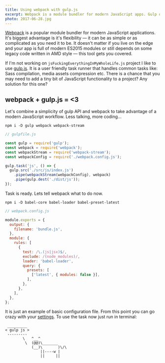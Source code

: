 ```yaml
---
title: Using webpack with gulp.js
excerpt: Webpack is a module bundler for modern JavaScript apps. Gulp describes itselt as a platform-agnostic task runner. Can they work together? Easily! Have a look.
photo: 2017-06-28.jpg
---
```


[Webpack](https://webpack.js.org/) is a popular module bundler for modern JavaScript applications. It's biggest advantage is it's flexibility — it can be as simple or as complicated as you need it to be. It doesn't matter if you live on the edge and your app is full of modern ES2015 modules or still depends on some legacy code written in AMD style — this tool gets you covered.

If I'm not working on `jsFuckingEverythingInMyWholeLife.js` project I like to use [gulp.js](http://gulpjs.com/). It is a user friendly task runner that handles common tasks like: Sass compilation, media assets compression etc. There is a chance that you may need to add a tiny bit of JavaScript functionality to a project? Any solution for this one?

## webpack + gulp.js = <3

Let's combine a simplicity of gulp API and webpack to take advantage of a modern JavaScript workflow. Less talking, more coding…

```
npm i -D gulp webpack webpack-stream
```

```js
// gulpfile.js

const gulp = require('gulp');
const webpack = require('webpack');
const webpackStream = require('webpack-stream');
const webpackConfig = require('./webpack.config.js');

gulp.task('js', () => {
  gulp.src('./src/js/index.js')
    .pipe(webpackStream(webpackConfig), webpack)
    .pipe(gulp.dest('./dist/js'));
});
```

Task is ready. Lets tell webpack what to do now.

```
npm i -D babel-core babel-loader babel-preset-latest
```

```js
// webpack.config.js

module.exports = {
  output: {
    filename: 'bundle.js',
  },
  module: {
    rules: [
      {
        test: /\.(js|jsx)$/,
        exclude: /(node_modules)/,
        loader: 'babel-loader',
        query: {
          presets: [
            ['latest', { modules: false }],
          ],
        },
      },
    ],
  },
};
```

It is just an example of basic configuration file. From this point you can go crazy with your [settings](https://webpack.js.org/configuration/). To use the task now just run in terminal:

```
 _________
< gulp js >
 ---------
        \   ^__^
         \  (@@)\_______
            (__)\       )\/\
                ||----w |
                ||     ||
```
